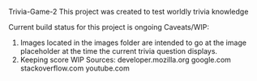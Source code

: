 Trivia-Game-2
This project was created to test worldly trivia knowledge

Current build status for this project is ongoing
Caveats/WIP:
1.  Images located in the images folder are intended to go at the image placeholder at the time the current trivia question displays. 
2.  Keeping score WIP
Sources:
developer.mozilla.org
google.com
stackoverflow.com
youtube.com
